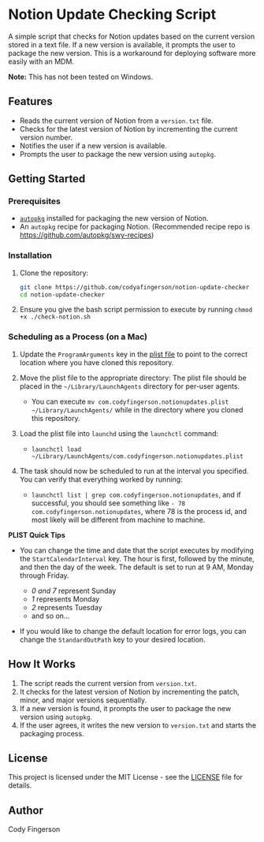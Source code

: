 # Notion Update Checking Script

A simple script that checks for Notion updates based on the current version stored in a text file. If a new version is available, it prompts the user to package the new version. This is a workaround for deploying software more easily with an MDM. 

**Note:** This has not been tested on Windows.

## Features

- Reads the current version of Notion from a `version.txt` file.
- Checks for the latest version of Notion by incrementing the current version number.
- Notifies the user if a new version is available.
- Prompts the user to package the new version using `autopkg`.

## Getting Started

### Prerequisites
- [`autopkg`](https://github.com/autopkg/autopkg) installed for packaging the new version of Notion.
- An `autopkg` recipe for packaging Notion. (Recommended recipe repo is https://github.com/autopkg/swy-recipes)

### Installation

1. Clone the repository:
    ```sh
    git clone https://github.com/codyafingerson/notion-update-checker
    cd notion-update-checker
    ```

2. Ensure you give the bash script permission to execute by running `chmod +x ./check-notion.sh`

### Scheduling as a Process (on a Mac)
1. Update the `ProgramArguments` key in the [plist file](./com.codyfingerson.notionupdates.plist) to point to the correct location where you have cloned this repository.

2. Move the plist file to the appropriate directory: The plist file should be placed in the `~/Library/LaunchAgents` directory for per-user agents.
    - You can execute `mv com.codyfingerson.notionupdates.plist ~/Library/LaunchAgents/` while in the directory where you cloned this repository. 

3. Load the plist file into `launchd` using the `launchctl` command:
    - `launchctl load ~/Library/LaunchAgents/com.codyfingerson.notionupdates.plist`

4. The task should now be scheduled to run at the interval you specified. You can verify that everything worked by running:
    - `launchctl list | grep com.codyfingerson.notionupdates`, and if successful, you should see something like `- 78	com.codyfingerson.notionupdates`, where 78 is the process id, and most likely will be different from machine to machine.


**PLIST Quick Tips**
- You can change the time and date that the script executes by modifying the `StartCalendarInterval` key. The hour is first, followed by the minute, and then the day of the week. The default is set to run at 9 AM, Monday through Friday.
    - *0 and 7* represent Sunday
    - *1* represents Monday
    - *2* represents Tuesday
    - and so on...

- If you would like to change the default location for error logs, you can change the `StandardOutPath` key to your desired location. 

## How It Works

1. The script reads the current version from `version.txt`.
2. It checks for the latest version of Notion by incrementing the patch, minor, and major versions sequentially.
3. If a new version is found, it prompts the user to package the new version using `autopkg`.
4. If the user agrees, it writes the new version to `version.txt` and starts the packaging process.

## License

This project is licensed under the MIT License - see the [LICENSE](LICENSE) file for details.

## Author
Cody Fingerson